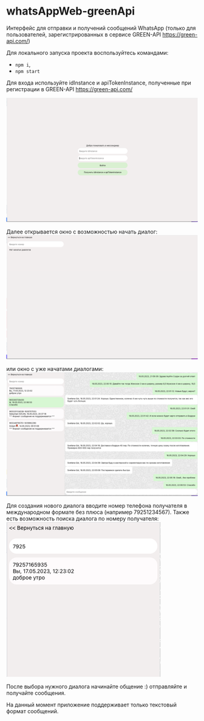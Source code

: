 # whatsAppWeb-greenApi

Интерфейс для отправки и получений сообщений WhatsApp (только для пользователей, зарегистрированных в сервисе GREEN-API https://green-api.com/)

Для локального запуска проекта воспользуйтесь командами:

- `npm i`,
- `npm start`

Для входа используйте idInstance и apiTokenInstance, полученные при регистрации в GREEN-API https://green-api.com/

<img src='./screenshots/main.png' alt='main page'>

Далее открывается окно с возможностью начать диалог:
<img src='./screenshots/chats-start.png' alt='chats - start page'>

или окно с уже начатами диалогами:
<img src='./screenshots/chats.png' alt='chats page'>

Для создания нового диалога вводите номер телефона получателя в международном формате без плюса (например 79251234567). Также есть возможность поиска диалога по номеру получателя:
<img src='./screenshots/chats-search.png' alt='chats page'>

После выбора нужного диалога начинайте общение :) отправляйте и получайте сообщения.

На данный момент приложение поддерживает только текстовый формат сообщений.
